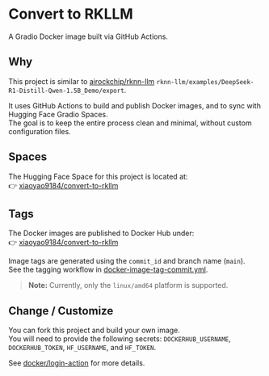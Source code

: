 # Convert to RKLLM

A Gradio Docker image built via GitHub Actions.

## Why

This project is similar to [airockchip/rknn-llm](https://github.com/airockchip/rknn-llm) `rknn-llm/examples/DeepSeek-R1-Distill-Qwen-1.5B_Demo/export`.

It uses GitHub Actions to build and publish Docker images, and to sync with Hugging Face Gradio Spaces.  
The goal is to keep the entire process clean and minimal, without custom configuration files.

## Spaces

The Hugging Face Space for this project is located at:  
👉 [xiaoyao9184/convert-to-rkllm](https://huggingface.co/spaces/xiaoyao9184/convert-to-rkllm)

## Tags

The Docker images are published to Docker Hub under:  
👉 [xiaoyao9184/convert-to-rkllm](https://hub.docker.com/r/xiaoyao9184/convert-to-rkllm)

Image tags are generated using the `commit_id` and branch name (`main`).  
See the tagging workflow in [docker-image-tag-commit.yml](./.github/workflows/docker-image-tag-commit.yml).

> **Note:** Currently, only the `linux/amd64` platform is supported.

## Change / Customize

You can fork this project and build your own image.  
You will need to provide the following secrets: `DOCKERHUB_USERNAME`, `DOCKERHUB_TOKEN`, `HF_USERNAME`, and `HF_TOKEN`.

See [docker/login-action](https://github.com/docker/login-action#docker-hub) for more details.
